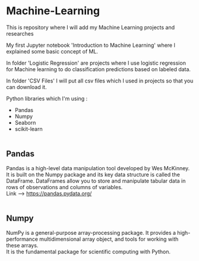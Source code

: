 # Machine-Learning
This is repository where I will add my Machine Learning projects and researches
<br>

My first Jupyter notebook  'Introduction to Machine Learning' where I explained some basic concept of ML.<br>

In folder 'Logistic Regression' are projects where I use logistic regression for Machine learning to do classification predictions based on labeled data.

In folder 'CSV Files' I will put all csv files which I used in projects so that you can download it.<br>

Python libraries which I'm using :

* Pandas
* Numpy
* Seaborn
* scikit-learn
<br><br>

## Pandas <br>

Pandas is a high-level data manipulation tool developed by Wes McKinney. It is built on the Numpy package and its key data structure is called the DataFrame. DataFrames allow you to store and manipulate tabular data in rows of observations and columns of variables.<br>
Link --> https://pandas.pydata.org/
<br><br>

## Numpy <br>

NumPy is a general-purpose array-processing package. It provides a high-performance multidimensional array object, and tools for working with these arrays.<br>
It is the fundamental package for scientific computing with Python. 
